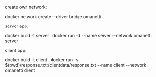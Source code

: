 create own network:

  docker network create --driver bridge omanetti

server app:

  docker build -t server .
  docker run -d --name server --network omanetti server


client app:

  docker build -t client .
  docker run -v $(pwd)/response.txt:/clientdata/response.txt --name client --network omanetti client

